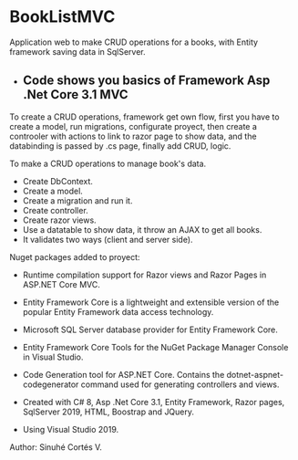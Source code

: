 # BookListMVC

Application web to make CRUD operations for a books, with Entity framework saving data in SqlServer.

- ## Code shows you basics of Framework Asp .Net Core 3.1 MVC

To create a CRUD operations, framework get own flow, first you have to create a model, run migrations, configurate proyect, then create a controoler with actions to link to razor page to show data, and the databinding is passed by .cs page, finally add CRUD, logic. 

To make a CRUD operations to manage book's data.
- Create DbContext.
- Create a model.
- Create a migration and run it.
- Create controller.
- Create razor views.
- Use a datatable to show data, it throw an AJAX to get all books.
- It validates two ways (client and server side).

Nuget packages added to proyect:
- Runtime compilation support for Razor views and Razor Pages in ASP.NET Core MVC.
- Entity Framework Core is a lightweight and extensible version of the popular Entity Framework data access technology.
- Microsoft SQL Server database provider for Entity Framework Core.
- Entity Framework Core Tools for the NuGet Package Manager Console in Visual Studio.
- Code Generation tool for ASP.NET Core. Contains the dotnet-aspnet-codegenerator command used for generating controllers and views.


- Created with C# 8, Asp .Net Core 3.1, Entity Framework, Razor pages, SqlServer 2019, HTML, Boostrap and JQuery. 
- Using Visual Studio 2019.

Author: Sinuhé Cortés V.
